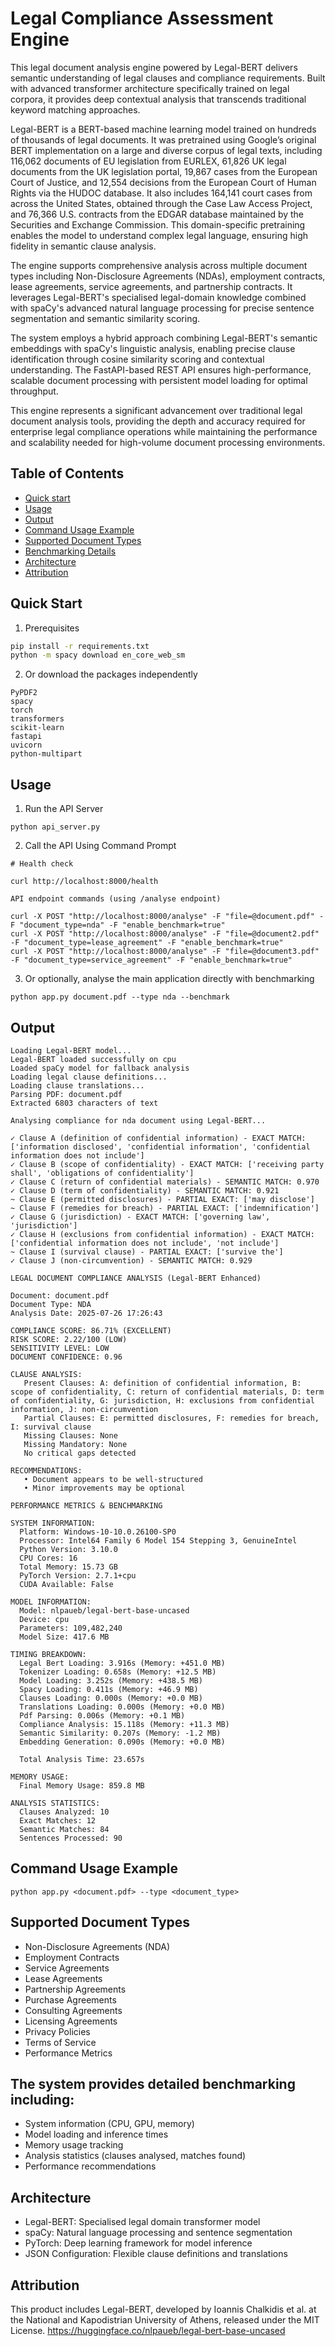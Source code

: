 # Legal Compliance Assessment Engine

This legal document analysis engine powered by Legal-BERT delivers semantic understanding of legal clauses and compliance requirements. Built with advanced transformer architecture specifically trained on legal corpora, it provides deep contextual analysis that transcends traditional keyword matching approaches.

Legal-BERT is a BERT-based machine learning model trained on hundreds of thousands of legal documents. It was pretrained using Google’s original BERT implementation on a large and diverse corpus of legal texts, including 116,062 documents of EU legislation from EURLEX, 61,826 UK legal documents from the UK legislation portal, 19,867 cases from the European Court of Justice, and 12,554 decisions from the European Court of Human Rights via the HUDOC database. It also includes 164,141 court cases from across the United States, obtained through the Case Law Access Project, and 76,366 U.S. contracts from the EDGAR database maintained by the Securities and Exchange Commission. This domain-specific pretraining enables the model to understand complex legal language, ensuring high fidelity in semantic clause analysis.

The engine supports comprehensive analysis across multiple document types including Non-Disclosure Agreements (NDAs), employment contracts, lease agreements, service agreements, and partnership contracts. It leverages Legal-BERT's specialised legal-domain knowledge combined with spaCy's advanced natural language processing for precise sentence segmentation and semantic similarity scoring.

The system employs a hybrid approach combining Legal-BERT's semantic embeddings with spaCy's linguistic analysis, enabling precise clause identification through cosine similarity scoring and contextual understanding. The FastAPI-based REST API ensures high-performance, scalable document processing with persistent model loading for optimal throughput.

This engine represents a significant advancement over traditional legal document analysis tools, providing the depth and accuracy required for enterprise legal compliance operations while maintaining the performance and scalability needed for high-volume document processing environments.
## Table of Contents

- [Quick start](#quick-start)
- [Usage](#usage)
- [Output](#output)
- [Command Usage Example](#command-usage-example)
- [Supported Document Types](#supported-document-types)
- [Benchmarking Details](#benchmarking-details)
- [Architecture](#architecture)
- [Attribution](#attribution)

## Quick Start

1. Prerequisites

```bash
pip install -r requirements.txt
python -m spacy download en_core_web_sm
```

2. Or download the packages independently
```
PyPDF2
spacy
torch
transformers
scikit-learn
fastapi
uvicorn
python-multipart
```

## Usage

1. Run the API Server
```
python api_server.py
```

2. Call the API Using Command Prompt


```
# Health check

curl http://localhost:8000/health
```

```
API endpoint commands (using /analyse endpoint)

curl -X POST "http://localhost:8000/analyse" -F "file=@document.pdf" -F "document_type=nda" -F "enable_benchmark=true"
curl -X POST "http://localhost:8000/analyse" -F "file=@document2.pdf" -F "document_type=lease_agreement" -F "enable_benchmark=true"
curl -X POST "http://localhost:8000/analyse" -F "file=@document3.pdf" -F "document_type=service_agreement" -F "enable_benchmark=true"
```

3. Or optionally, analyse the main application directly with benchmarking
```
python app.py document.pdf --type nda --benchmark
```

## Output 
```
Loading Legal-BERT model...
Legal-BERT loaded successfully on cpu
Loaded spaCy model for fallback analysis
Loading legal clause definitions...
Loading clause translations...
Parsing PDF: document.pdf
Extracted 6803 characters of text

Analysing compliance for nda document using Legal-BERT...

✓ Clause A (definition of confidential information) - EXACT MATCH: ['information disclosed', 'confidential information', 'confidential information does not include']
✓ Clause B (scope of confidentiality) - EXACT MATCH: ['receiving party shall', 'obligations of confidentiality']
✓ Clause C (return of confidential materials) - SEMANTIC MATCH: 0.970
✓ Clause D (term of confidentiality) - SEMANTIC MATCH: 0.921
~ Clause E (permitted disclosures) - PARTIAL EXACT: ['may disclose']
~ Clause F (remedies for breach) - PARTIAL EXACT: ['indemnification']
✓ Clause G (jurisdiction) - EXACT MATCH: ['governing law', 'jurisdiction']
✓ Clause H (exclusions from confidential information) - EXACT MATCH: ['confidential information does not include', 'not include']
~ Clause I (survival clause) - PARTIAL EXACT: ['survive the']
✓ Clause J (non-circumvention) - SEMANTIC MATCH: 0.929

LEGAL DOCUMENT COMPLIANCE ANALYSIS (Legal-BERT Enhanced)

Document: document.pdf
Document Type: NDA
Analysis Date: 2025-07-26 17:26:43

COMPLIANCE SCORE: 86.71% (EXCELLENT)
RISK SCORE: 2.22/100 (LOW)
SENSITIVITY LEVEL: LOW
DOCUMENT CONFIDENCE: 0.96

CLAUSE ANALYSIS:
   Present Clauses: A: definition of confidential information, B: scope of confidentiality, C: return of confidential materials, D: term of confidentiality, G: jurisdiction, H: exclusions from confidential information, J: non-circumvention
   Partial Clauses: E: permitted disclosures, F: remedies for breach, I: survival clause
   Missing Clauses: None
   Missing Mandatory: None
   No critical gaps detected

RECOMMENDATIONS:
   • Document appears to be well-structured
   • Minor improvements may be optional

PERFORMANCE METRICS & BENCHMARKING

SYSTEM INFORMATION:
  Platform: Windows-10-10.0.26100-SP0
  Processor: Intel64 Family 6 Model 154 Stepping 3, GenuineIntel
  Python Version: 3.10.0
  CPU Cores: 16
  Total Memory: 15.73 GB
  PyTorch Version: 2.7.1+cpu
  CUDA Available: False

MODEL INFORMATION:
  Model: nlpaueb/legal-bert-base-uncased
  Device: cpu
  Parameters: 109,482,240
  Model Size: 417.6 MB

TIMING BREAKDOWN:
  Legal Bert Loading: 3.916s (Memory: +451.0 MB)
  Tokenizer Loading: 0.658s (Memory: +12.5 MB)
  Model Loading: 3.252s (Memory: +438.5 MB)
  Spacy Loading: 0.411s (Memory: +46.9 MB)
  Clauses Loading: 0.000s (Memory: +0.0 MB)
  Translations Loading: 0.000s (Memory: +0.0 MB)
  Pdf Parsing: 0.006s (Memory: +0.1 MB)
  Compliance Analysis: 15.118s (Memory: +11.3 MB)
  Semantic Similarity: 0.207s (Memory: -1.2 MB)
  Embedding Generation: 0.090s (Memory: +0.0 MB)

  Total Analysis Time: 23.657s

MEMORY USAGE:
  Final Memory Usage: 859.8 MB

ANALYSIS STATISTICS:
  Clauses Analyzed: 10
  Exact Matches: 12
  Semantic Matches: 84
  Sentences Processed: 90
```

## Command Usage Example
```
python app.py <document.pdf> --type <document_type>
```

## Supported Document Types
- Non-Disclosure Agreements (NDA)
- Employment Contracts
- Service Agreements
- Lease Agreements
- Partnership Agreements
- Purchase Agreements
- Consulting Agreements
- Licensing Agreements
- Privacy Policies
- Terms of Service
- Performance Metrics

## The system provides detailed benchmarking including:

- System information (CPU, GPU, memory)
- Model loading and inference times
- Memory usage tracking
- Analysis statistics (clauses analysed, matches found)
- Performance recommendations

## Architecture
- Legal-BERT: Specialised legal domain transformer model
- spaCy: Natural language processing and sentence segmentation
- PyTorch: Deep learning framework for model inference
- JSON Configuration: Flexible clause definitions and translations

## Attribution
This product includes Legal-BERT, developed by Ioannis Chalkidis et al. at the National and Kapodistrian University of Athens, released under the MIT License.
https://huggingface.co/nlpaueb/legal-bert-base-uncased
